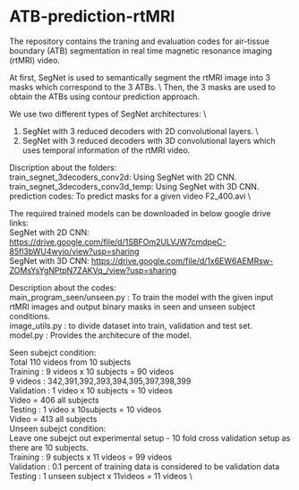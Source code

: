 # ATB-prediction-rtMRI
The repository contains the traning and evaluation codes for air-tissue boundary (ATB) segmentation in real time magnetic resonance imaging (rtMRI) video.

At first, SegNet is used to semantically segment the rtMRI image into 3 masks which correspond to the 3 ATBs. \ 
Then, the 3 masks are used to obtain the ATBs using contour prediction approach. 

We use two different types of SegNet architectures: \
1) SegNet with 3 reduced decoders with 2D convolutional layers. \
2) SegNet with 3 reduced decoders with 3D convolutional layers which uses temporal information of the rtMRI video. 

Discription about the folders: \
train_segnet_3decoders_conv2d: Using SegNet with 2D CNN. \
train_segnet_3decoders_conv3d_temp: Using SegNet with 3D CNN. \
prediction codes: To predict masks for a given video F2_400.avi \

The required trained models can be downloaded in below google drive links: \
SegNet with 2D CNN: https://drive.google.com/file/d/1SBFOm2ULVJW7cmdpeC-85fl3bWU4wyio/view?usp=sharing \
SegNet with 3D CNN: https://drive.google.com/file/d/1x6EW6AEMRsw-ZOMsYsYgNPtpN7ZAKVq_/view?usp=sharing 

Description about the codes: \
main_program_seen/unseen.py : To train the model with the given input rtMRI images and output binary masks in seen and unseen subject conditions. \
image_utils.py : to divide dataset into train, validation and test set. \
model.py : Provides the architecure of the model. 

Seen subejct condition: \
    Total 110 videos from 10 subjects \
    Training : 9 videos x 10 subjects = 90 videos \
        9 videos : 342,391,392,393,394,395,397,398,399 \
    Validation : 1 video x 10 subjects = 10 videos \
        Video = 406 all subjects \
    Testing :  1 video x 10subjects = 10 videos \
        Video = 413 all subjects \
Unseen subejct condition: \
    Leave one subejct out experimental setup - 10 fold cross validation setup as there are 10 subjects. \
    Training : 9 subjects x 11 videos  = 99 videos \
    Validation : 0.1 percent of training data is considered to be validation data \
    Testing :  1 unseen subject x 11videos = 11 videos \


